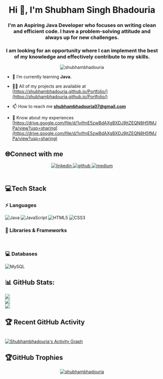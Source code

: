 
<h1 align="center">Hi 👋, I'm Shubham Singh Bhadouria</h1>

<h3 align="center">I'm an Aspiring Java Developer who focuses on writing clean and efficient code. I have a problem-solving attitude and  always up for new challenges. </h3>
<h3 align="center">I am looking for an opportunity where I can implement the best of my knowledge and effectively contribute to my skills.</h3>
<p align="center"> <img src="https://komarev.com/ghpvc/?username=shubhambhadouria&label=Profile%20views&color=0e75b6&style=flat" alt="shubhambhadouria" /> </p>


- 🌱 I’m currently learning **Java.**

- 👨‍💻 All of my projects are available at [https://shubhambhadouria.github.io/Portfolio/](https://shubhambhadouria.github.io/Portfolio/)

- 📫 How to reach me **shubhambhadouria07@gmail.com**

- 📄 Know about my experiences [https://drive.google.com/file/d/1vifmE5zwBdAXgBXDJ9jtZEQN8H5fMJPa/view?usp=sharing](https://drive.google.com/file/d/1vifmE5zwBdAXgBXDJ9jtZEQN8H5fMJPa/view?usp=sharing)

## 🌐Connect with me  
<div align="center">
<a href="https://linkedin.com/in/shubham-singh-bhadouria-aa55a114b" target="_blank">
<img src=https://img.shields.io/badge/linkedin-%231E77B5.svg?&style=for-the-badge&logo=linkedin&logoColor=white alt=linkedin style="margin-bottom: 5px;" />
</a>
<a href="https://github.com/Shubhambhadouria" target="_blank">
<img src=https://img.shields.io/badge/github-%2324292e.svg?&style=for-the-badge&logo=github&logoColor=white alt=github style="margin-bottom: 5px;" />
</a>
<a href="https://medium.com/@shubhambhadouria07" target="_blank">
<img src=https://img.shields.io/badge/medium-%23292929.svg?&style=for-the-badge&logo=medium&logoColor=white alt=medium style="margin-bottom: 5px;" />
</a>  
</div>  
  

<br/>  


## 💻Tech Stack 
### ⚡ Languages
![Java](https://img.shields.io/badge/Java-ED8B00?style=for-the-badge&logo=java&logoColor=white)
![JavaScript](https://img.shields.io/badge/JavaScript-323330?style=for-the-badge&logo=javascript&logoColor=F7DF1E)
![HTML5](https://img.shields.io/badge/HTML5-E34F26?style=for-the-badge&logo=html5&logoColor=white)
![CSS3](https://img.shields.io/badge/CSS3-1572B6?style=for-the-badge&logo=css3&logoColor=white)


### 🚀 Libraries & Frameworks
<a href="" target="blank"><img src="https://img.shields.io/static/v1?style=for-the-badge&message=Spring&color=852100&label=" alt=""/></a>
<a href="" target="blank"><img src="https://img.shields.io/static/v1?style=for-the-badge&message=SpringBoot&color=00d09c&label=" alt="" /></a>
<a href="" target="blank"><img src="https://img.shields.io/static/v1?style=for-the-badge&message=Hibernate&color=000030&label=" alt=""/></a>
<a href="" target="blank"><img src="https://img.shields.io/static/v1?style=for-the-badge&message=JDBC&color=400030&label=" alt=""/></a>
<!-- <a href="" target="blank"><img src="https://img.shields.io/static/v1?style=for-the-badge&message=Servlets&color=700030&label=" alt=""/></a> -->

### 💻 Databases
![MySQL](https://img.shields.io/badge/MySQL-00000F?style=for-the-badge&logo=mysql&logoColor=white)





## 📊 GitHub Stats:
![](https://github-readme-stats.vercel.app/api?username=ShubhamBhadouria&theme=dark&hide_border=false&include_all_commits=false&count_private=false)<br/>
![](https://github-readme-streak-stats.herokuapp.com/?user=ShubhamBhadouria&theme=dark&hide_border=false)<br/>
![](https://github-readme-stats.vercel.app/api/top-langs/?username=ShubhamBhadouria&theme=dark&hide_border=false&include_all_commits=false&count_private=false&layout=compact)
## :trophy: Recent GitHub Activity
  <br/>
   <a href="https://github.com/Shubhambhadouria"><img alt="Shubhambhadouria's Activity Graph" src="https://activity-graph.herokuapp.com/graph?username=Shubhambhadouria&custom_title=Shubhambhadouria's%20Contribution%20Graph&theme=react-dark" /></a>
  <br/>



## 🏆GitHub Trophies
<p align="center"> <a href="https://github.com/ryo-ma/github-profile-trophy"><img src="https://github-profile-trophy.vercel.app/?username=shubhambhadouria&layout=compact&theme=onedark" alt="shubhambhadouria" /></a> </p>
